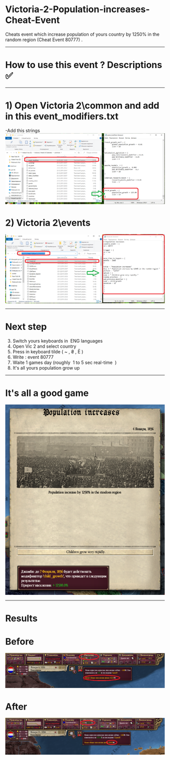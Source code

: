 # Victoria-2-Population-increases-Cheat-Event
Cheats event which increase population of yours country by 1250% in the random region (Cheat Event 80777) . 
____
# How to use this event ? Descriptions :white_check_mark:
____
# 1) Open Victoria 2\common and add in this event_modifiers.txt
-Add this strings 
![](screenshots/1.png)
# 2) Victoria 2\events 
![](screenshots/2.png)

____
# Next step 
3) Switch yours keyboards in  ENG languages 
4) Open Vic 2 and select country
5) Press in keyboard tilde ( ~ , ₴ , Ё )
6) Write : event 80777 
7) Waite 1 games day (roughly  1 to 5 sec real-time  )
8) It's all yours population grow up 

____
# It's all a good game
![](screenshots/event.png)
____
# Results 
# Before
![](screenshots/before.png)
# After 
![](screenshots/after.png)
